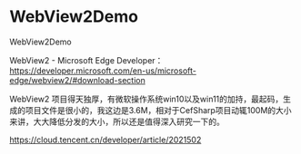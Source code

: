 # WebView2Demo
WebView2Demo

WebView2 - Microsoft Edge Developer：https://developer.microsoft.com/en-us/microsoft-edge/webview2/#download-section


WebView2 项目得天独厚，有微软操作系统win10以及win11的加持，最起码，生成的项目文件是很小的，我这边是3.6M，相对于CefSharp项目动辄100M的大小来讲，大大降低分发的大小，所以还是值得深入研究一下的。

https://cloud.tencent.cn/developer/article/2021502
